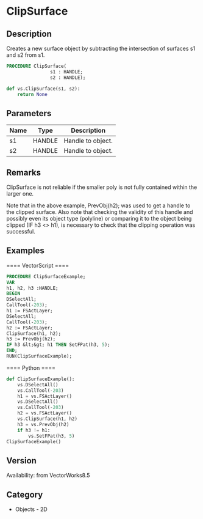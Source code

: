 # ClipSurface

## Description
Creates a new surface object by subtracting the intersection of surfaces s1 and s2 from s1.

```pascal
PROCEDURE ClipSurface(
				s1 : HANDLE;
				s2 : HANDLE);
```

```python
def vs.ClipSurface(s1, s2):
    return None
```

## Parameters
|Name|Type|Description|
|---|---|---|
|s1|HANDLE|Handle to object.|
|s2|HANDLE|Handle to object.|

## Remarks
ClipSurface is not reliable if the smaller poly is not fully contained within the larger one.



Note that in the above example, PrevObj(h2); was used to get a handle to the clipped surface. Also note that checking the validity of this handle and possibly even its object type (polyline) or comparing it to the object being clipped (IF h3 &lt;&gt; h1), is necessary to check that the clipping operation was successful.

## Examples
==== VectorScript ====
```pascal
PROCEDURE ClipSurfaceExample;
VAR
h1, h2, h3 :HANDLE;
BEGIN
DSelectAll;
CallTool(-203);
h1 := FSActLayer;
DSelectAll;
CallTool(-203);
h2 := FSActLayer;
ClipSurface(h1, h2);
h3 := PrevObj(h2);
IF h3 &lt;&gt; h1 THEN SetFPat(h3, 5);
END;
RUN(ClipSurfaceExample);
```
==== Python ====
```python
def ClipSurfaceExample():
	vs.DSelectAll()
	vs.CallTool(-203)
	h1 = vs.FSActLayer()
	vs.DSelectAll()
	vs.CallTool(-203)
	h2 = vs.FSActLayer()
	vs.ClipSurface(h1, h2)
	h3 = vs.PrevObj(h2)
	if h3 != h1:
		vs.SetFPat(h3, 5)
ClipSurfaceExample()
```

## Version
Availability: from VectorWorks8.5

## Category
* Objects - 2D

